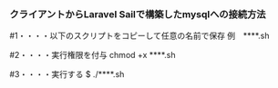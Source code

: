 ### クライアントからLaravel Sailで構築したmysqlへの接続方法

#1・・・・以下のスクリプトをコピーして任意の名前で保存
例　****.sh

#2・・・・実行権限を付与
 chmod +x ****.sh

#3・・・・実行する
$ ./****.sh


